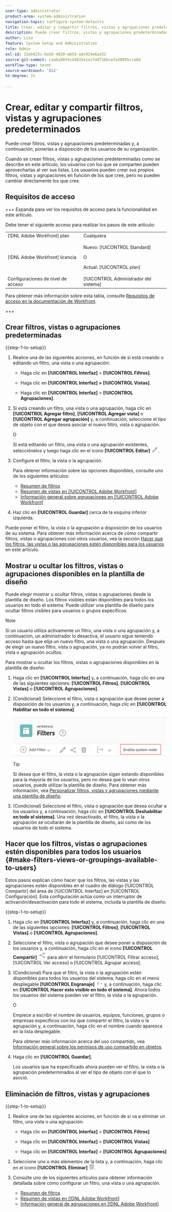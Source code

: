 ```yaml
---
user-type: administrator
product-area: system-administration
navigation-topic: configure-system-defaults
title: Crear, editar y compartir filtros, vistas y agrupaciones predeterminados
description: Puede crear filtros, vistas y agrupaciones predeterminadas y, a continuación, ponerlas a disposición de los usuarios de su organización.
author: Lisa
feature: System Setup and Administration
role: Admin
exl-id: 32eb825c-ba50-4820-a659-adc924a6ae52
source-git-commit: caaba90f4cdd835e1a1fddf16bcefa30995cca0d
workflow-type: tm+mt
source-wordcount: '812'
ht-degree: 1%

---
```


# Crear, editar y compartir filtros, vistas y agrupaciones predeterminados

<!--
<p data-mc-conditions="QuicksilverOrClassic.Draft mode">***DON'T DELETE, DRAFT OR HIDE THIS ARTICLE. IT IS LINKED TO THE PRODUCT, THROUGH THE CONTEXT SENSITIVE HELP LINKS. **</p>
-->

Puede crear filtros, vistas y agrupaciones predeterminadas y, a continuación, ponerlas a disposición de los usuarios de su organización.

Cuando se crean filtros, vistas y agrupaciones predeterminadas como se describe en este artículo, los usuarios con los que se comparten pueden aprovecharlas al ver sus listas. Los usuarios pueden crear sus propios filtros, vistas y agrupaciones en función de los que cree, pero no pueden cambiar directamente los que cree.

## Requisitos de acceso

+++ Expanda para ver los requisitos de acceso para la funcionalidad en este artículo.

Debe tener el siguiente acceso para realizar los pasos de este artículo:

<table style="table-layout:auto"> 
 <col> 
 <col> 
 <tbody> 
  <tr> 
   <td role="rowheader">[!DNL Adobe Workfront] plan</td> 
   <td>Cualquiera</td> 
  </tr> 
  <tr> 
   <td role="rowheader">[!DNL Adobe Workfront] licencia</td> 
   <td><p>Nuevo: [!UICONTROL Standard]</p>
   O
   <p>Actual: [!UICONTROL plan]</p>
   </td> 
  </tr>
  <tr> 
  <tr> 
   <td role="rowheader">Configuraciones de nivel de acceso</td> 
   <td>[!UICONTROL Administrador del sistema]</td>
  </tr> 
 </tbody> 
</table>

Para obtener más información sobre esta tabla, consulte [Requisitos de acceso en la documentación de Workfront](/help/quicksilver/administration-and-setup/add-users/access-levels-and-object-permissions/access-level-requirements-in-documentation.md).

+++

## Crear filtros, vistas o agrupaciones predeterminadas

{{step-1-to-setup}}

1. Realice una de las siguientes acciones, en función de si está creando o editando un filtro, una vista o una agrupación:

   * Haga clic en **[!UICONTROL Interfaz]** > **[!UICONTROL Filtros]**.

   * Haga clic en **[!UICONTROL Interfaz] >** **[!UICONTROL Vistas]**.

   * Haga clic en **[!UICONTROL Interfaz]** > **[!UICONTROL Agrupaciones]**.

1. Si está creando un filtro, una vista o una agrupación, haga clic en **[!UICONTROL Agregar filtro]**, **[!UICONTROL Agregar vista]** o **[!UICONTROL Agregar agrupación]** y, a continuación, seleccione el tipo de objeto con el que desea asociar el nuevo filtro, vista o agrupación.

   O

   Si está editando un filtro, una vista o una agrupación existentes, selecciónelos y luego haga clic en el icono **[!UICONTROL Editar]** ![Editar icono](assets/edit-icon.png).

1. Configure el filtro, la vista o la agrupación.

   Para obtener información sobre las opciones disponibles, consulte uno de los siguientes artículos:

   * [Resumen de filtros](../../../reports-and-dashboards/reports/reporting-elements/filters-overview.md)
   * [Resumen de vistas en [!UICONTROL Adobe Workfront]](../../../reports-and-dashboards/reports/reporting-elements/views-overview.md)
   * [Información general sobre agrupaciones en [!UICONTROL Adobe Workfront]](../../../reports-and-dashboards/reports/reporting-elements/groupings-overview.md)

1. Haz clic en **[!UICONTROL Guardar]** cerca de la esquina inferior izquierda.

Puede poner el filtro, la vista o la agrupación a disposición de los usuarios de su sistema. Para obtener más información acerca de cómo compartir filtros, vistas o agrupaciones con otros usuarios, vea la sección [Hacer que los filtros, las vistas o las agrupaciones estén disponibles para los usuarios](#make-filters-views-or-groupings-available-to-users) en este artículo.


## Mostrar u ocultar los filtros, vistas o agrupaciones disponibles en la plantilla de diseño

Puede elegir mostrar u ocultar filtros, vistas o agrupaciones desde la plantilla de diseño. Los filtros visibles están disponibles para todos los usuarios en todo el sistema. Puede utilizar una plantilla de diseño para ocultar filtros visibles para usuarios o grupos específicos.

>[!NOTE]
>
>Si un usuario utiliza activamente un filtro, una vista o una agrupación y, a continuación, un administrador lo desactiva, el usuario sigue teniendo acceso hasta que elija un nuevo filtro, una vista o una agrupación. Después de elegir un nuevo filtro, vista o agrupación, ya no podrán volver al filtro, vista o agrupación ocultos.

Para mostrar u ocultar los filtros, vistas o agrupaciones disponibles en la plantilla de diseño:

1. Haga clic en **[!UICONTROL Interfaz]** y, a continuación, haga clic en una de las siguientes opciones: **[!UICONTROL Filtros]**, **[!UICONTROL Vistas]** o **[!UICONTROL Agrupaciones]**.

1. (Condicional) Seleccione el filtro, vista o agrupación que desee poner a disposición de los usuarios y, a continuación, haga clic en **[!UICONTROL Habilitar en todo el sistema]**.

   ![](assets/enable-system-wide-fvg.png)

   >[!TIP]
   >
   >Si desea que el filtro, la vista o la agrupación sigan estando disponibles para la mayoría de los usuarios, pero no desea que lo vean otros usuarios, puede utilizar la plantilla de diseño. Para obtener más información, vea [Personalizar filtros, vistas y agrupaciones mediante una plantilla de diseño](/help/quicksilver/administration-and-setup/customize-workfront/use-layout-templates/customize-fvg-list-controls-layout-template.md).

1. (Condicional) Seleccione el filtro, vista o agrupación que desea ocultar a los usuarios y, a continuación, haga clic en **[!UICONTROL Deshabilitar en todo el sistema]**. Una vez desactivado, el filtro, la vista o la agrupación se ocultarán de la plantilla de diseño, así como de los usuarios de todo el sistema.


## Hacer que los filtros, vistas o agrupaciones estén disponibles para todos los usuarios {#make-filters-views-or-groupings-available-to-users}

Estos pasos explican cómo hacer que los filtros, las vistas y las agrupaciones estén disponibles en el cuadro de diálogo [!UICONTROL Compartir] del área de [!UICONTROL Interfaz] en [!UICONTROL Configuración]. Esta configuración actúa como un interruptor de activación/desactivación para todo el sistema, incluida la plantilla de diseño.

{{step-1-to-setup}}

1. Haga clic en **[!UICONTROL Interfaz]** y, a continuación, haga clic en una de las siguientes opciones: **[!UICONTROL Filtros]**, **[!UICONTROL Vistas]** o **[!UICONTROL Agrupaciones]**.

1. Seleccione el filtro, vista o agrupación que desee poner a disposición de los usuarios y, a continuación, haga clic en el icono **[!UICONTROL Compartir]** ![Compartir icono](assets/share-icon.png) para abrir el formulario [!UICONTROL Filtrar acceso], [!UICONTROL Ver acceso] o [!UICONTROL Agrupar acceso].
1. (Condicional) Para que el filtro, la vista o la agrupación estén disponibles para todos los usuarios del sistema, haga clic en el menú desplegable **[!UICONTROL Engranaje]** ![](assets/gear-menu-for-sharing-items.png) y, a continuación, haga clic en **[!UICONTROL Hacer esto visible en todo el sistema]**. Ahora todos los usuarios del sistema pueden ver el filtro, la vista o la agrupación.

   O

   Empiece a escribir el nombre de usuarios, equipos, funciones, grupos o empresas específicos con los que compartir el filtro, la vista o la agrupación y, a continuación, haga clic en el nombre cuando aparezca en la lista desplegable.

   Para obtener más información acerca del uso compartido, vea [Información general sobre los permisos de uso compartido en objetos](../../../workfront-basics/grant-and-request-access-to-objects/sharing-permissions-on-objects-overview.md).

1. Haga clic en **[!UICONTROL Guardar]**.

   Los usuarios que ha especificado ahora pueden ver el filtro, la vista o la agrupación predeterminados al ver el tipo de objeto con el que lo asoció.

## Eliminación de filtros, vistas y agrupaciones

{{step-1-to-setup}}

1. Realice una de las siguientes acciones, en función de si va a eliminar un filtro, una vista o una agrupación:

   * Haga clic en **[!UICONTROL Interfaz]** > **[!UICONTROL Filtros]**

   * Haga clic en **[!UICONTROL Interfaz]** > **[!UICONTROL Vistas]**

   * Haga clic en **[!UICONTROL Interfaz]** > **[!UICONTROL Agrupaciones]**

1. Seleccione uno o más elementos de la lista y, a continuación, haga clic en el icono **[!UICONTROL Eliminar]** ![Eliminar icono](assets/delete.png).
1. Consulte uno de los siguientes artículos para obtener información detallada sobre cómo configurar un filtro, una vista o una agrupación.

   * [Resumen de filtros](../../../reports-and-dashboards/reports/reporting-elements/filters-overview.md)
   * [Resumen de vistas en  [!DNL Adobe Workfront]](../../../reports-and-dashboards/reports/reporting-elements/views-overview.md)
   * [Información general de agrupaciones en  [!DNL Adobe Workfront]](../../../reports-and-dashboards/reports/reporting-elements/groupings-overview.md)
